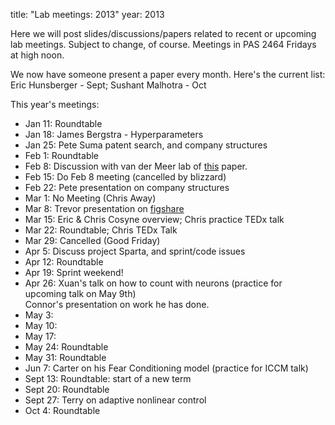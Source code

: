 title: "Lab meetings: 2013"
year: 2013

Here we will post slides/discussions/papers related to recent or upcoming lab meetings.  Subject to change, of course.  Meetings in PAS 2464 Fridays at high noon.

We now have someone present a paper every month. Here's the current list: Eric Hunsberger  - Sept; Sushant Malhotra - Oct

This year's meetings:

- Jan 11: Roundtable
- Jan 18: James Bergstra - Hyperparameters
- Jan 25: Pete Suma patent search, and company structures 
- Feb 1: Roundtable
- Feb 8: Discussion with van der Meer lab of [this](http://ctnsrv.uwaterloo.ca/cnrglab/sites/ctnsrv.uwaterloo.ca.cnrglab/files/files/PNAS-2010-Van%20De%20Ville-18179-84.pdf) paper.
- Feb 15: Do Feb 8 meeting (cancelled by blizzard)
- Feb 22: Pete presentation on company structures
- Mar 1: No Meeting (Chris Away)
- Mar 8: Trevor presentation on <a href="http://figshare.com">figshare</a>
- Mar 15: Eric & Chris Cosyne overview;  Chris practice TEDx talk
- Mar 22: Roundtable; Chris TEDx Talk
- Mar 29: Cancelled (Good Friday)
- Apr 5: Discuss project Sparta, and sprint/code issues
- Apr 12: Roundtable
- Apr 19: Sprint weekend!
- Apr 26: Xuan's talk on how to count with neurons (practice for upcoming talk on May 9th)<br>
  Connor's presentation on work he has done.
- May 3:
- May 10:
- May 17:
- May 24: Roundtable
- May 31: Roundtable
- Jun 7: Carter on his Fear Conditioning model (practice for ICCM talk)
- Sept 13: Roundtable: start of a new term
- Sept 20: Roundtable
- Sept 27: Terry on adaptive nonlinear control
- Oct 4: Roundtable
